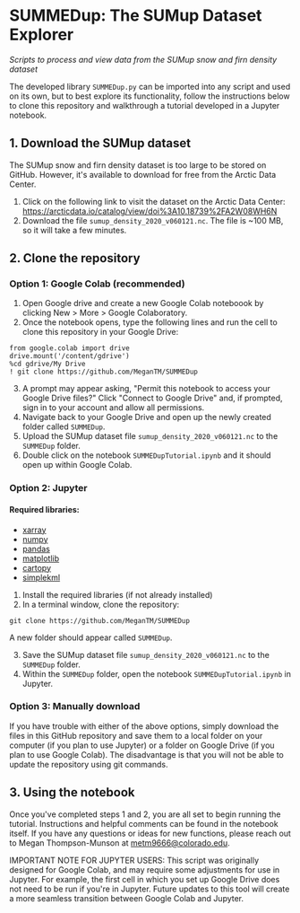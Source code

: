 # SUMMEDup: The SUMup Dataset Explorer
_Scripts to process and view data from the SUMup snow and firn density dataset_

The developed library `SUMMEDup.py` can be imported into any script and used on its own, but to best explore its functionality, follow the instructions below to clone this repository and walkthrough a tutorial developed in a Jupyter notebook.


## 1. Download the SUMup dataset

The SUMup snow and firn density dataset is too large to be stored on GitHub. However, it's available to download for free from the Arctic Data Center.
1. Click on the following link to visit the dataset on the Arctic Data Center: https://arcticdata.io/catalog/view/doi%3A10.18739%2FA2W08WH6N
2. Download the file `sumup_density_2020_v060121.nc`. The file is ~100 MB, so it will take a few minutes.


## 2. Clone the repository

### Option 1: Google Colab (recommended)

1. Open Google drive and create a new Google Colab noteboook by clicking New > More > Google Colaboratory.
2. Once the notebook opens, type the following lines and run the cell to clone this repository in your Google Drive:
```
from google.colab import drive
drive.mount('/content/gdrive')
%cd gdrive/My Drive
! git clone https://github.com/MeganTM/SUMMEDup
```
3. A prompt may appear asking, "Permit this notebook to access your Google Drive files?" Click "Connect to Google Drive" and, if prompted, sign in to your account and allow all permissions.
4. Navigate back to your Google Drive and open up the newly created folder called `SUMMEDup`.
5. Upload the SUMup dataset file `sumup_density_2020_v060121.nc` to the `SUMMEDup` folder.
6. Double click on the notebook `SUMMEDupTutorial.ipynb` and it should open up within Google Colab.


### Option 2: Jupyter

#### Required libraries:
* [xarray](http://xarray.pydata.org/en/stable/getting-started-guide/installing.html)
* [numpy](https://numpy.org/install/)
* [pandas](https://pandas.pydata.org/docs/getting_started/install.html)
* [matplotlib](https://matplotlib.org/stable/)
* [cartopy](https://scitools.org.uk/cartopy/docs/latest/installing.html)
* [simplekml](https://pypi.org/project/simplekml/)

1. Install the required libraries (if not already installed)
2. In a terminal window, clone the repository:
```
git clone https://github.com/MeganTM/SUMMEDup
```
A new folder should appear called `SUMMEDup`.

3. Save the SUMup dataset file `sumup_density_2020_v060121.nc` to the `SUMMEDup` folder.
4. Within the `SUMMEDup` folder, open the notebook `SUMMEDupTutorial.ipynb` in Jupyter.


### Option 3: Manually download
If you have trouble with either of the above options, simply download the files in this GitHub repository and save them to a local folder on your computer (if you plan to use Jupyter) or a folder on Google Drive (if you plan to use Google Colab). The disadvantage is that you will not be able to update the repository using git commands.



## 3. Using the notebook
Once you've completed steps 1 and 2, you are all set to begin running the tutorial. Instructions and helpful comments can be found in the notebook itself. If you have any questions or ideas for new functions, please reach out to Megan Thompson-Munson at metm9666@colorado.edu.

IMPORTANT NOTE FOR JUPYTER USERS: This script was originally designed for Google Colab, and may require some adjustments for use in Jupyter. For example, the first cell in which you set up Google Drive does not need to be run if you're in Jupyter. Future updates to this tool will create a more seamless transition between Google Colab and Jupyter.
